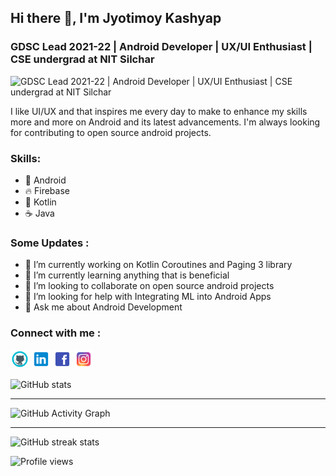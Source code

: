 ## Hi there 👋, I'm Jyotimoy Kashyap
### GDSC Lead 2021-22 | Android Developer | UX/UI Enthusiast | CSE undergrad at NIT Silchar
![GDSC Lead 2021-22 | Android Developer | UX/UI Enthusiast | CSE undergrad at NIT Silchar](https://github.com/JyotimoyKashyap/JyotimoyKashyap/blob/main/banner.gif?raw=true)

I like UI/UX and that inspires me every day to make to enhance my skills more and more on Android and its latest advancements. I'm always looking for contributing to open source android projects. 

### Skills: 
- 🤖 Android 
- 🔥 Firebase 
- 🏮 Kotlin
- ☕ Java


### Some Updates :
- 🔭 I’m currently working on Kotlin Coroutines and Paging 3 library 
- 🌱 I’m currently learning anything that is beneficial  
- 👯 I’m looking to collaborate on open source android projects  
- 🤔 I’m looking for help with Integrating ML into Android Apps 
- 💬 Ask me about Android Development  


### Connect with me : 
[<img src='https://github.com/JyotimoyKashyap/JyotimoyKashyap/blob/main/github_icon.png?raw=true' alt='github' height='30'>](https://github.com/JyotimoyKashyap)  [<img src='https://github.com/JyotimoyKashyap/JyotimoyKashyap/blob/main/linkedin_icon.png?raw=true' alt='linkedin' height='30'>](https://www.linkedin.com/in/https://www.linkedin.com/in/jyotimoykashyap//)  [<img src='https://github.com/JyotimoyKashyap/JyotimoyKashyap/blob/main/facebook_icon.png?raw=true' alt='facebook' height='30'>](https://www.facebook.com/https://www.facebook.com/jyotimoy.kashyap.33)  [<img src='https://github.com/JyotimoyKashyap/JyotimoyKashyap/blob/main/instagram_icon.png?raw=true' alt='instagram' height='30'>](https://www.instagram.com/https://www.instagram.com/jyotimoy_kashyap06//)  



![GitHub stats](https://github-readme-stats.vercel.app/api?username=JyotimoyKashyap&show_icons=true&count_private=true&theme=radical)  

---

![GitHub Activity Graph](https://activity-graph.herokuapp.com/graph?username=JyotimoyKashyap&theme=github)  

---

![GitHub streak stats](https://github-readme-streak-stats.herokuapp.com/?user=JyotimoyKashyap&theme=dark)  

![Profile views](https://gpvc.arturio.dev/JyotimoyKashyap)  







